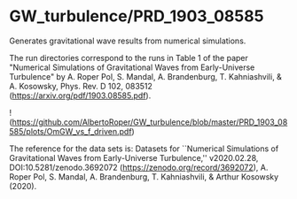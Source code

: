 # GW_turbulence/PRD_1903_08585

Generates gravitational wave results from numerical simulations.

The run directories correspond to the runs in Table 1 of the paper "Numerical Simulations of Gravitational Waves from Early-Universe Turbulence" by A. Roper Pol, S. Mandal, A. Brandenburg, T. Kahniashvili, & A. Kosowsky, Phys. Rev. D 102, 083512 (https://arxiv.org/pdf/1903.08585.pdf).

!(https://github.com/AlbertoRoper/GW_turbulence/blob/master/PRD_1903_08585/plots/OmGW_vs_f_driven.pdf)

The reference for the data sets is: Datasets for ``Numerical Simulations of Gravitational Waves from Early-Universe Turbulence,'' v2020.02.28, DOI:10.5281/zenodo.3692072 (https://zenodo.org/record/3692072), A. Roper Pol, S. Mandal, A. Brandenburg, T. Kahniashvili, & Arthur Kosowsky (2020).
